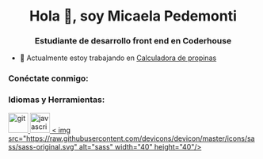 <h1 align="center">Hola 👋, soy Micaela Pedemonti</h1>
<h3 align="center">Estudiante de desarrollo front end en Coderhouse</h3>

- 🔭 Actualmente estoy trabajando en [Calculadora de propinas](https://micapedemonti.github.io/calculadoraJS/)

<h3 align="left">Conéctate conmigo:</h3>
<p align="left">
</p>

<h3 align="left" ">Idiomas y Herramientas:</h3>
<p align="left"> <a href="https://git-scm.com/" target="_blank" rel="noreferrer"> <img src="https://www.vectorlogo.zone/ logos/git-scm/git-scm-icon.svg" alt="git" width="40" height="40"/> </a> <a href="https://developer.mozilla.org/ en-US/docs/Web/JavaScript" target="_blank" rel="noreferrer"> <img src="https://raw.githubusercontent.com/devicons/devicon/master/icons/javascript/javascript-original. svg" alt="javascript" width="40" height="40"/> </a> <a href="https://sass-lang.com" target="_blank" rel="noreferrer"> < img src="https://raw.githubusercontent.com/devicons/devicon/master/icons/sass/sass-original.svg" alt="sass" width="40" height="40"/> </a> </p>

